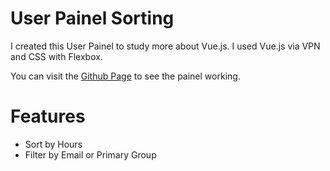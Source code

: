 # User Painel Sorting

I created this User Painel to study more about Vue.js.
I used Vue.js via VPN and CSS with Flexbox. 

You can visit the [Github Page](https://biancapereira.github.io/user-painel-sorting/) to see the painel working.

# Features 

* Sort by Hours
* Filter by Email or Primary Group